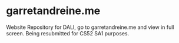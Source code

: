 # garretandreine.me
Website Repository for DALI, go to garretandreine.me and view in full screen.
Being resubmitted for CS52 SA1 purposes.
